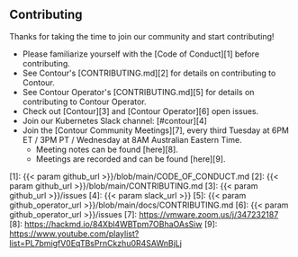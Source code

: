 ## Contributing

Thanks for taking the time to join our community and start contributing!

- Please familiarize yourself with the [Code of Conduct][1] before contributing.
- See Contour's [CONTRIBUTING.md][2] for details on contributing to Contour.
- See Contour Operator's [CONTRIBUTING.md][5] for details on contributing to Contour Operator.
- Check out [Contour][3] and [Contour Operator][6] open issues.
- Join our Kubernetes Slack channel: [#contour][4]
- Join the [Contour Community Meetings][7], every third Tuesday at 6PM ET / 3PM PT 
/ Wednesday at 8AM Australian Eastern Time.
  - Meeting notes can be found [here][8].
  - Meetings are recorded and can be found [here][9].

[1]: {{< param github_url >}}/blob/main/CODE_OF_CONDUCT.md
[2]: {{< param github_url >}}/blob/main/CONTRIBUTING.md
[3]: {{< param github_url >}}/issues
[4]: {{< param slack_url >}}
[5]: {{< param github_operator_url >}}/blob/main/docs/CONTRIBUTING.md
[6]: {{< param github_operator_url >}}/issues
[7]: https://vmware.zoom.us/j/347232187
[8]: https://hackmd.io/84Xbl4WBTpm7OBhaOAsSiw
[9]: https://www.youtube.com/playlist?list=PL7bmigfV0EqTBsPrnCkzhu0R4SAWnBjLj
